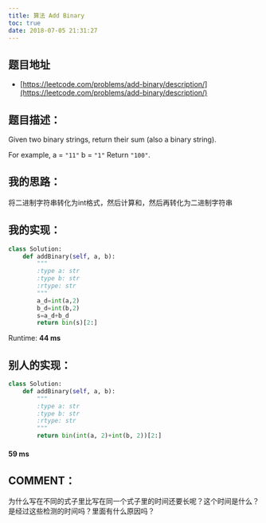 ```yaml
---
title: 算法 Add Binary
toc: true
date: 2018-07-05 21:31:27
---
```


## 题目地址


- [https://leetcode.com/problems/add-binary/description/](https://leetcode.com/problems/add-binary/description/)


## 题目描述：


Given two binary strings, return their sum (also a binary string).

For example,
a = `"11"`
b = `"1"`
Return `"100"`.


## 我的思路：


将二进制字符串转化为int格式，然后计算和，然后再转化为二进制字符串


## 我的实现：



```python
class Solution:
    def addBinary(self, a, b):
        """
        :type a: str
        :type b: str
        :rtype: str
        """
        a_d=int(a,2)
        b_d=int(b,2)
        s=a_d+b_d
        return bin(s)[2:]
```

Runtime: **44 ms**


## 别人的实现：



```python
class Solution:
    def addBinary(self, a, b):
        """
        :type a: str
        :type b: str
        :rtype: str
        """
        return bin(int(a, 2)+int(b, 2))[2:]
```



#### 59 ms




## COMMENT：


为什么写在不同的式子里比写在同一个式子里的时间还要长呢？这个时间是什么？是经过这些检测的时间吗？里面有什么原因吗？

